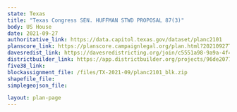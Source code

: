 ```yaml
---
state: Texas
title: "Texas Congress SEN. HUFFMAN STWD PROPOSAL 87(3)"
body: US House
date: 2021-09-27
authoritative_link: https://data.capitol.texas.gov/dataset/planc2101
planscore_link: https://planscore.campaignlegal.org/plan.html?20210927T151218.823845785Z
davesredist_link: https://davesredistricting.org/join/c5551a98-9a9a-4f44-9489-af63144ad7c1
districtbuilder_link: https://app.districtbuilder.org/projects/96de2077-bd24-4226-b68a-2eb4560cb906
five38_link:
blockassignment_file: /files/TX-2021-09/planc2101_blk.zip
shapefile_file:
simplegeojson_file:

layout: plan-page
---
```

